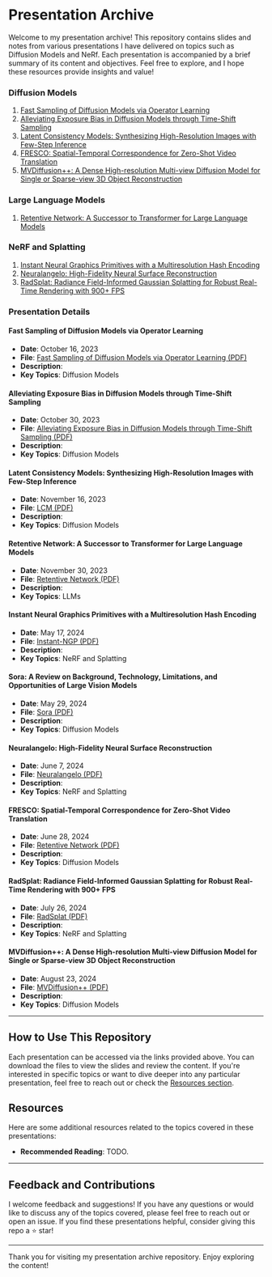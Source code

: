 # Presentation Archive

Welcome to my presentation archive! This repository contains slides and notes from various presentations I have delivered on topics such as Diffusion Models and NeRf. Each presentation is accompanied by a brief summary of its content and objectives. Feel free to explore, and I hope these resources provide insights and value!

### Diffusion Models
1. [Fast Sampling of Diffusion Models via Operator Learning](#fast-sampling-of-diffusion-models-via-operator-learning)
2. [Alleviating Exposure Bias in Diffusion Models through Time-Shift Sampling](#alleviating-exposure-bias-in-diffusion-models-through-time-shift-sampling)
3. [Latent Consistency Models: Synthesizing High-Resolution Images with Few-Step Inference](#latent-consistency-models-synthesizing-high-resolution-images-with-few-step-inference)
4. [FRESCO: Spatial-Temporal Correspondence for Zero-Shot Video Translation](#fresco-spatial-temporal-correspondence-for-zero-shot-video-translation)
5. [MVDiffusion++: A Dense High-resolution Multi-view Diffusion Model for Single or Sparse-view 3D Object Reconstruction](#mvdiffusion-a-dense-high-resolution-multi-view-diffusion-model-for-single-or-sparse-view-3d-object-reconstruction)

### Large Language Models
1. [Retentive Network: A Successor to Transformer for Large Language Models](#retentive-network-a-successor-to-transformer-for-large-language-models)

### NeRF and Splatting
1. [Instant Neural Graphics Primitives with a Multiresolution Hash Encoding](#instant-neural-graphics-primitives-with-a-multiresolution-hash-encoding)
2. [Neuralangelo: High-Fidelity Neural Surface Reconstruction](#neuralangelo-high-fidelity-neural-surface-reconstruction)
3. [RadSplat: Radiance Field-Informed Gaussian Splatting for Robust Real-Time Rendering with 900+ FPS](#radsplat-radiance-field-informed-gaussian-splatting-for-robust-real-time-rendering-with-900-fps)

### Presentation Details

#### Fast Sampling of Diffusion Models via Operator Learning

- **Date**: October 16, 2023
- **File**: [Fast Sampling of Diffusion Models via Operator Learning (PDF)](https://github.com/alimohammadiamirhossein/presentation-archive/blob/main/presentations/Diffusion/Fast%20Sampling%20of%20Diffusion%20Models%20via%20Operator%20Learning.pdf)
- **Description**: 
- **Key Topics**: Diffusion Models

#### Alleviating Exposure Bias in Diffusion Models through Time-Shift Sampling

- **Date**: October 30, 2023
- **File**: [Alleviating Exposure Bias in Diffusion Models through Time-Shift Sampling (PDF)](https://github.com/alimohammadiamirhossein/presentation-archive/blob/main/presentations/Diffusion/Alleviating%20Exposure%20Bias%20in%20Diffusion%20Models%20through%20Time-Shift%20Sampling.pdf)
- **Description**: 
- **Key Topics**: Diffusion Models

#### Latent Consistency Models: Synthesizing High-Resolution Images with Few-Step Inference

- **Date**: November 16, 2023
- **File**: [LCM (PDF)](https://github.com/alimohammadiamirhossein/presentation-archive/blob/main/presentations/Diffusion/Latent%20Consistency%20Models.pdf)
- **Description**: 
- **Key Topics**: Diffusion Models

#### Retentive Network: A Successor to Transformer for Large Language Models

- **Date**: November 30, 2023
- **File**: [Retentive Network (PDF)](https://github.com/alimohammadiamirhossein/presentation-archive/blob/main/presentations/Diffusion/Retentive%20Network.pdf)
- **Description**: 
- **Key Topics**: LLMs

#### Instant Neural Graphics Primitives with a Multiresolution Hash Encoding

- **Date**: May 17, 2024
- **File**: [Instant-NGP (PDF)](https://github.com/alimohammadiamirhossein/presentation-archive/blob/main/presentations/NeRF+Splatting/Instant%20Neural%20Graphics%20Primitives%20with%20a%20Multiresolution%20Hash%20Encoding.pdf)
- **Description**: 
- **Key Topics**: NeRF and Splatting

#### Sora: A Review on Background, Technology, Limitations, and Opportunities of Large Vision Models

- **Date**: May 29, 2024
- **File**: [Sora (PDF)](https://github.com/alimohammadiamirhossein/presentation-archive/blob/main/presentations/Diffusion/SORA.pdf)
- **Description**: 
- **Key Topics**: Diffusion Models

#### Neuralangelo: High-Fidelity Neural Surface Reconstruction

- **Date**: June 7, 2024
- **File**: [Neuralangelo (PDF)](https://github.com/alimohammadiamirhossein/presentation-archive/blob/main/presentations/NeRF%2BSplatting/Neuralangelo.pdf)
- **Description**: 
- **Key Topics**: NeRF and Splatting

#### FRESCO: Spatial-Temporal Correspondence for Zero-Shot Video Translation

- **Date**: June 28, 2024
- **File**: [Retentive Network (PDF)](https://github.com/alimohammadiamirhossein/presentation-archive/blob/main/presentations/Diffusion/FRESCO.pdf)
- **Description**: 
- **Key Topics**: Diffusion Models

#### RadSplat: Radiance Field-Informed Gaussian Splatting for Robust Real-Time Rendering with 900+ FPS

- **Date**: July 26, 2024
- **File**: [RadSplat (PDF)](https://github.com/alimohammadiamirhossein/presentation-archive/blob/main/presentations/NeRF%2BSplatting/RadSplat.pdf)
- **Description**: 
- **Key Topics**: NeRF and Splatting

#### MVDiffusion++: A Dense High-resolution Multi-view Diffusion Model for Single or Sparse-view 3D Object Reconstruction

- **Date**: August 23, 2024
- **File**: [MVDiffusion++ (PDF)](https://github.com/alimohammadiamirhossein/presentation-archive/blob/main/presentations/Diffusion/MVDiffusion%2B%2B.pdf)
- **Description**: 
- **Key Topics**: Diffusion Models

---

## How to Use This Repository

Each presentation can be accessed via the links provided above. You can download the files to view the slides and review the content. If you're interested in specific topics or want to dive deeper into any particular presentation, feel free to reach out or check the [Resources section](#resources).

## Resources

Here are some additional resources related to the topics covered in these presentations:

- **Recommended Reading**: TODO.


---

## Feedback and Contributions

I welcome feedback and suggestions! If you have any questions or would like to discuss any of the topics covered, please feel free to reach out or open an issue. If you find these presentations helpful, consider giving this repo a ⭐️ star!

---

Thank you for visiting my presentation archive repository. Enjoy exploring the content!
